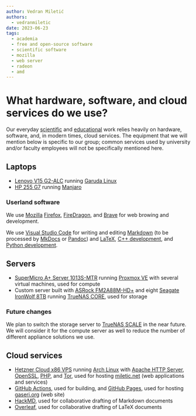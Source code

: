 ```yaml
---
author: Vedran Miletić
authors:
  - vedranmiletic
date: 2023-06-23
tags:
  - academia
  - free and open-source software
  - scientific software
  - mozilla
  - web server
  - radeon
  - amd
---
```


# What hardware, software, and cloud services do we use?

Our everyday [scientific](../../projects.md) and [educational](../../teaching/index.md) work relies heavily on hardware, software, and, in modern times, cloud services. The equipment that we will mention below is specific to our group; common services used by university and/or faculty employees will not be specifically mentioned here.

<!-- more -->

## Laptops

- [Lenovo V15 G2-ALC](https://pcsupport.lenovo.com/us/en/products/laptops-and-netbooks/lenovo-v-series-laptops/v15-g2-alc) running [Garuda Linux](https://garudalinux.org/)
- [HP 255 G7](https://support.hp.com/us-en/product/hp-255-g7-notebook-pc/24381324) running [Manjaro](https://manjaro.org/)

### Userland software

We use [Mozilla](https://www.mozilla.org/) [Firefox](https://www.mozilla.org/firefox/), [FireDragon](https://forum.garudalinux.org/t/firedragon-librewolf-fork/5018), and [Brave](https://brave.com/) for web browing and development.

We use [Visual Studio Code](https://code.visualstudio.com/) for writing and editing [Markdown](https://code.visualstudio.com/docs/languages/markdown) (to be processed by [MkDocs](https://www.mkdocs.org/) or [Pandoc](https://pandoc.org/)) and [LaTeX](https://marketplace.visualstudio.com/items?itemName=James-Yu.latex-workshop), [C++ development](https://code.visualstudio.com/docs/languages/cpp), and [Python development](https://code.visualstudio.com/docs/languages/python).

## Servers

- [SuperMicro A+ Server 1013S-MTR](https://www.supermicro.com/en/Aplus/system/1U/1013/AS-1013S-MTR.cfm) running [Proxmox VE](https://www.proxmox.com/proxmox-ve) with several virtual machines, used for compute
- Custom server built with [ASRock FM2A88M-HD+](https://www.asrock.com/mb/AMD/FM2A88M-HD+/index.asp) and eight [Seagate IronWolf 8TB](https://www.seagate.com/products/nas-drives/ironwolf-hard-drive/) running [TrueNAS CORE](https://www.truenas.com/truenas-core/), used for storage

### Future changes

We plan to switch the storage server to [TrueNAS SCALE](https://www.truenas.com/truenas-scale/) in the near future. We will consider it for the compute server as well to reduce the number of different appliance solutions we use.

## Cloud services

- [Hetzner Cloud x86 VPS](https://www.hetzner.com/cloud) running [Arch Linux](https://archlinux.org/) with [Apache HTTP Server](https://httpd.apache.org/), [OpenSSL](https://www.openssl.org/), [PHP](https://www.php.net/), and [Tor](https://www.torproject.org/), used for hosting [miletic.net](https://www.miletic.net/) (web applications and services)
- [GitHub Actions](https://github.com/features/actions), used for building, and [GitHub Pages](https://pages.github.com/), used for hosting [gaseri.org](https://gaseri.org/) (web site)
- [HackMD](https://hackmd.io/), used for collaborative drafting of Markdown documents
- [Overleaf](https://www.overleaf.com/), used for collaborative drafting of LaTeX documents
